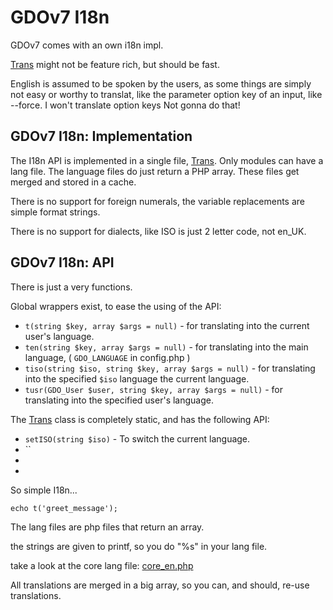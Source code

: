 # GDOv7 I18n

GDOv7 comes with an own i18n impl.

[Trans](../GDO/Language/Trans.php) might not be feature rich,
but should be fast.

English is assumed to be spoken by the users,
as some things are simply not easy or worthy to translat,
like the parameter option key of an input,
like --force. I won't translate option keys
Not gonna do that!


## GDOv7 I18n: Implementation

The I18n API is implemented in a single file, [Trans](../GDO/Language/Trans.php).
Only modules can have a lang file.
The language files do just return a PHP array.
These files get merged and stored in a cache.

There is no support for foreign numerals, the variable replacements are simple format strings.

There is no support for dialects, like ISO is just 2 letter code, not en_UK.



## GDOv7 I18n: API

There is just a very functions.

Global wrappers exist, to ease the using of the API:

- `t(string $key, array $args = null)` - for translating into the current user's language.
- `ten(string $key, array $args = null)` - for translating into the main language, ( `GDO_LANGUAGE` in config.php )
- `tiso(string $iso, string $key, array $args = null)` - for translating into the specified `$iso` language the current language.
- `tusr(GDO_User $user, string $key, array $args = null)` - for translating into the specified user's language.


The [Trans](../GDO/Language/Trans.php) class is completely static, and has the following API:

- `setISO(string $iso)` - To switch the current language.
- ``
-
-



So simple I18n...

    echo t('greet_message');

The lang files are php files that return an array.

the strings are given to printf, so you do "%s" in your lang file.

take a look at the core lang file: [core_en.php](../GDO/Core/lang/core_en.php)

All translations are merged in a big array, so you can, and should, re-use translations.

